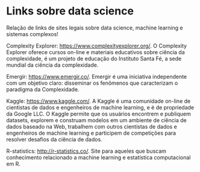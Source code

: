 # Links sobre data science

Relação de links de sites legais sobre data science, machine learning e sistemas complexos!

Complexity Explorer: <https://www.complexityexplorer.org/>. O Complexity Explorer oferece cursos on-line e materiais educativos sobre ciência da complexidade, é um projeto de educação do Instituto Santa Fé, a sede mundial da ciência da complexidade.

Emergir: https://www.emergir.co/. Emergir é uma iniciativa independente com um objetivo claro: disseminar os fenômenos que caracterizam o paradigma da Complexidade.

Kaggle: <https://www.kaggle.com/>. A Kaggle é uma comunidade on-line de cientistas de dados e engenheiros de machine learning, e é de propriedade da Google LLC. O Kaggle permite que os usuários encontrem e publiquem datasets, explorem e construam modelos em um ambiente de ciência de dados baseado na Web, trabalhem com outros cientistas de dados e engenheiros de machine learning e participem de competições para resolver desafios da ciência de dados.

R-statistics: <http://r-statistics.co/>. Site para aqueles que buscam conhecimento relacionado a machine learning e estatística computacional em R.


